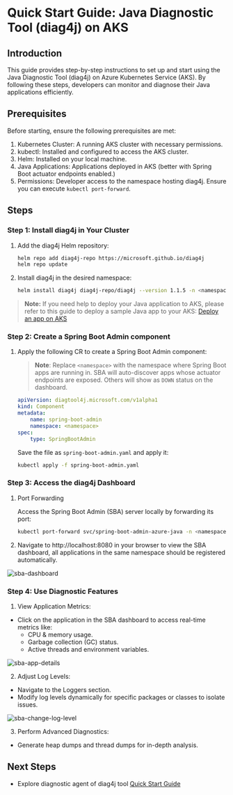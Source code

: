 # Quick Start Guide: Java Diagnostic Tool (diag4j) on AKS

## Introduction
This guide provides step-by-step instructions to set up and start using the Java Diagnostic Tool (diag4j) on Azure Kubernetes Service (AKS). By following these steps, developers can monitor and diagnose their Java applications efficiently.

## Prerequisites

Before starting, ensure the following prerequisites are met:

1. Kubernetes Cluster: A running AKS cluster with necessary permissions.
2. kubectl: Installed and configured to access the AKS cluster.
3. Helm: Installed on your local machine.
4. Java Applications: Applications deployed in AKS (better with Spring Boot actuator endpoints enabled.)
5. Permissions: Developer access to the namespace hosting diag4j. Ensure you can execute `kubectl port-forward`.

## Steps

### Step 1: Install diag4j in Your Cluster

1. Add the diag4j Helm repository:
    ```bash
    helm repo add diag4j-repo https://microsoft.github.io/diag4j
    helm repo update
    ```

2. Install diag4j in the desired namespace:

    ```bash
    helm install diag4j diag4j-repo/diag4j --version 1.1.5 -n <namespace> --create-namespace
    ```

>  **Note:** If you need help to deploy your Java application to AKS, please refer to this guide to deploy a sample Java app to your AKS: [Deploy an app on AKS](java-deploy-app-guide.md)

### Step 2: Create a Spring Boot Admin component

1. Apply the following CR to create a Spring Boot Admin component:

    > **Note**: Replace `<namespace>` with the namespace where Spring Boot apps are running in. SBA will auto-discover apps whose actuator endpoints are exposed. Others will show as `DOWN` status on the dashboard.
    ```yaml
    apiVersion: diagtool4j.microsoft.com/v1alpha1
    kind: Component
    metadata:
        name: spring-boot-admin
        namespace: <namespace>
    spec:
        type: SpringBootAdmin
    ```

    Save the file as `spring-boot-admin.yaml` and apply it:

    ```bash
    kubectl apply -f spring-boot-admin.yaml
    ```

### Step 3: Access the diag4j Dashboard

1. Port Forwarding
    
    Access the Spring Boot Admin (SBA) server locally by forwarding its port:

    ```bash
    kubectl port-forward svc/spring-boot-admin-azure-java -n <namespace> 8080:8080
    ```

2. Navigate to http://localhost:8080 in your browser to view the SBA dashboard, all applications in the same namespace should be registered automatically.

![sba-dashboard](images/sba-dashboard.png)

### Step 4: Use Diagnostic Features

1. View Application Metrics:

- Click on the application in the SBA dashboard to access real-time metrics like:
  - CPU & memory usage.
  - Garbage collection (GC) status.
  - Active threads and environment variables.

![sba-app-details](images/app-details.png)

2. Adjust Log Levels:

- Navigate to the Loggers section.
- Modify log levels dynamically for specific packages or classes to isolate issues.

![sba-change-log-level](images/log-level-change.png)

3. Perform Advanced Diagnostics:

- Generate heap dumps and thread dumps for in-depth analysis.

## Next Steps

- Explore diagnostic agent of diag4j tool [Quick Start Guide](java-diagnostic-tools-jda-quickstart.md)